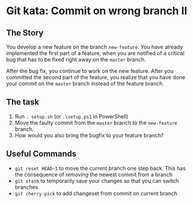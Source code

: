 # Git kata: Commit on wrong branch II

## The Story

You develop a new feature on the branch `new-feature`. You have already
implemented the first part of a feature, when you are notified of a critical
bug that has to be fixed right away on the `master` branch.

After the bug fix, you continue to work on the new feature. After you committed
the second part of the feature, you realize that you have done your commit on
the `master` branch instead of the feature branch.

## The task

1. Run `. setup.sh` (or `.\setup.ps1` in PowerShell)
2. Move the faulty commit from the `master` branch to the `new-feature` branch.
3. How would you also bring the bugfix to your feature branch?

## Useful Commands

* `git reset HEAD~1` to move the current branch one step back. This has the consequence of _removing_ the newest commit from a branch
* `git stash` to temporarily save your changes so that you can switch branches
* `git cherry-pick` to add changeset from commit on current branch
